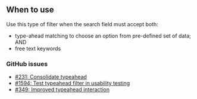 
## When to use
Use this type of filter when the search field must accept both:
- type-ahead matching to choose an option from pre-defined set of data; AND
- free text keywords

### GitHub issues
 - [#231: Consolidate typeahead](https://github.com/18F/fec-style/pull/231)
 - [#1594: Test typeahead filter in usability testing](https://github.com/fecgov/openFEC/issues/1594)
 - [#349: Improved typeahead interaction](https://github.com/18F/fec-style/pull/349)
